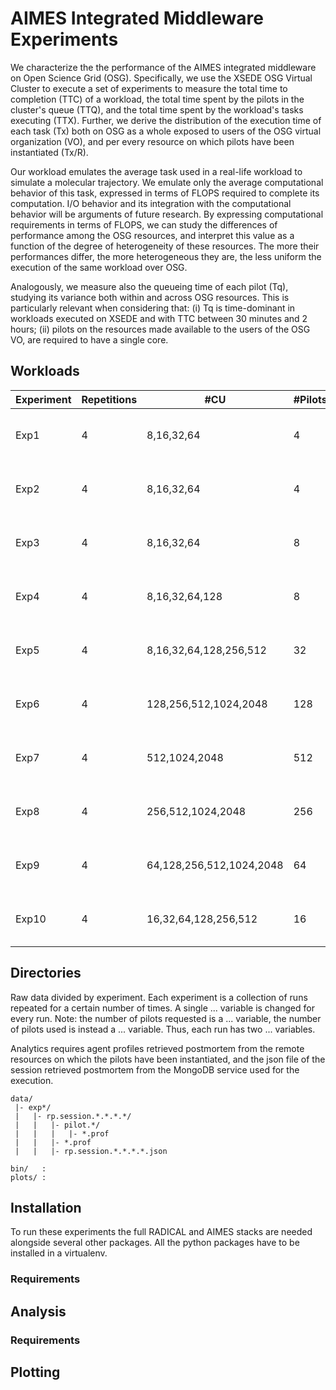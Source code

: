 # AIMES Integrated Middleware Experiments

We characterize the the performance of the AIMES integrated middleware on Open Science Grid (OSG). Specifically, we use the XSEDE OSG Virtual Cluster to execute a set of experiments to measure the total time to completion (TTC) of a workload, the total time spent by the pilots in the cluster's queue (TTQ), and the total time spent by the workload's tasks executing (TTX). Further, we derive the distribution of the execution time of each task (Tx) both on OSG as a whole exposed to users of the OSG virtual organization (VO), and per every resource on which pilots have been instantiated (Tx/R).

Our workload emulates the average task used in a real-life workload to simulate a molecular trajectory. We emulate only the average computational behavior of this task, expressed in terms of FLOPS required to complete its computation. I/O behavior and its integration with the computational behavior will be arguments of future research. By expressing computational requirements in terms of FLOPS, we can study the differences of performance among the OSG resources, and interpret this value as a function of the degree of heterogeneity of these resources. The more their performances differ, the more heterogeneous they are, the less uniform the execution of the same workload over OSG.

Analogously, we measure also the queueing time of each pilot (Tq), studying its variance both within and across OSG resources. This is particularly relevant when considering that: (i) Tq is time-dominant in workloads executed on XSEDE and with TTC between 30 minutes and 2 hours; (ii) pilots on the resources made available to the users of the OSG VO, are required to have a single core.

## Workloads

| Experiment | Repetitions | #CU                              | #Pilots | Resource                  |
|------------|-------------|----------------------------------|---------|---------------------------|
| Exp1       | 4           | 8,16,32,64                       | 4       | XSEDE OSG Virtual Cluster |
| Exp2       | 4           | 8,16,32,64                       | 4       | XSEDE OSG Virtual Cluster |
| Exp3       | 4           | 8,16,32,64                       | 8       | XSEDE OSG Virtual Cluster |
| Exp4       | 4           | 8,16,32,64,128                   | 8       | XSEDE OSG Virtual Cluster |
| Exp5       | 4           | 8,16,32,64,128,256,512           | 32      | XSEDE OSG Virtual Cluster |
| Exp6       | 4           |            128,256,512,1024,2048 | 128     | XSEDE OSG Virtual Cluster |
| Exp7       | 4           |                    512,1024,2048 | 512     | XSEDE OSG Virtual Cluster |
| Exp8       | 4           |                256,512,1024,2048 | 256     | XSEDE OSG Virtual Cluster |
| Exp9       | 4           |         64,128,256,512,1024,2048 | 64      | XSEDE OSG Virtual Cluster |
| Exp10      | 4           |   16,32,64,128,256,512           | 16      | XSEDE OSG Virtual Cluster |

## Directories

Raw data divided by experiment. Each experiment is a collection of runs repeated for a certain number of times. A single ... variable is changed for every run. Note: the number of pilots requested is a ... variable, the number of pilots used is instead a ... variable. Thus, each run has two ... variables.

Analytics requires agent profiles retrieved postmortem from the remote resources on which the pilots have been instantiated, and the json file of the session retrieved postmortem from the MongoDB service used for the execution.

```
data/
 |- exp*/
 |   |- rp.session.*.*.*.*/
 |   |   |- pilot.*/
 |   |   |   |- *.prof
 |   |   |- *.prof
 |   |   |- rp.session.*.*.*.*.json
```
```
bin/   :
plots/ :
```
## Installation

To run these experiments the full RADICAL and AIMES stacks are needed alongside several other packages. All the python packages have to be installed in a virtualenv.

### Requirements

## Analysis

### Requirements

## Plotting
